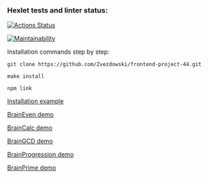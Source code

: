 ### Hexlet tests and linter status:
[![Actions Status](https://github.com/Zvezdowski/frontend-project-44/workflows/hexlet-check/badge.svg)](https://github.com/Zvezdowski/frontend-project-44/actions)

[![Maintainability](https://api.codeclimate.com/v1/badges/52911390035689c80d58/maintainability)](https://codeclimate.com/github/Zvezdowski/frontend-project-44/maintainability)

Installation commands step by step:

`git clone https://github.com/Zvezdowski/frontend-project-44.git`

`make install`

`npm link`

[Installation example](https://asciinema.org/a/0BRqUSfUp8NqSC3THE8B6wdUN)

[BrainEven demo](https://asciinema.org/a/kNn1nRmdsSYLh0K8uYEAoxLVy)

[BrainCalc demo](https://asciinema.org/a/oQX6E47IokqRXdu6y7lvKJJNk)

[BrainGCD demo](https://asciinema.org/a/t9Yx9womLOTXzY1S0UvF1yCYM)

[BrainProgression demo](https://asciinema.org/a/QlxxCVHM6b4sswAFKg7m29hmr)

[BrainPrime demo](https://asciinema.org/a/tJrcy1DcknoGVLTw9zeC2FkeZ)
